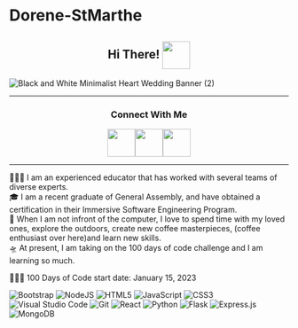 # Dorene-StMarthe
<div align="center">
<h2>Hi There! <img align="center" src ="https://emojipedia-us.s3.dualstack.us-west-1.amazonaws.com/thumbs/320/apple/325/waving-hand_medium-dark-skin-tone_1f44b-1f3fe_1f3fe.png" height = 50 /></a></h2>
</div>


![Black and White Minimalist Heart Wedding Banner (2)](https://user-images.githubusercontent.com/57598320/176343680-13cd4b3d-da28-4057-abef-25c1e81b762f.gif)


<hr>

<div align="center">
<h3>Connect With Me</h3>
<a href="https://www.youtube.com/c/DoreneCodes" target="blank"><img align="center" src ="https://img.icons8.com/color/344/youtube-play.png" height = 50 /></a><a href="https://www.linkedin.com/in/dorenestmarthe/" target="blank"><img align="center" src="https://img.icons8.com/color/344/linkedin.png" height = 50 /></a><a href="https://www.instagram.com/pslovedorenee/" target="blank"><img align="center" src="https://img.icons8.com/color/344/instagram-new--v1.png" height = 50 /></a>
</div>

<hr>

<p> 👩🏽‍🏫 I am an experienced educator that has worked with several teams of diverse experts. <br>
🎓 I am a recent graduate of General Assembly, and have obtained a certification in their Immersive Software Engineering Program.<br>
🌱 When I am not infront of the computer, I love to spend time with my loved ones, explore the outdoors, create new coffee masterpieces, (coffee enthusiast over here)and learn new skills. <br>
🛸 At present, I am taking on the 100 days of code challenge and I am learning so much.  </p>


👩🏾‍💻 100 Days of Code start date: January 15, 2023

![Bootstrap](https://img.shields.io/badge/bootstrap-%23563D7C.svg?style=for-the-badge&logo=bootstrap&logoColor=white)
![NodeJS](https://img.shields.io/badge/node.js-6DA55F?style=for-the-badge&logo=node.js&logoColor=white)
![HTML5](https://img.shields.io/badge/html5-%23E34F26.svg?style=for-the-badge&logo=html5&logoColor=white)
![JavaScript](https://img.shields.io/badge/javascript-%23323330.svg?style=for-the-badge&logo=javascript&logoColor=%23F7DF1E)
![CSS3](https://img.shields.io/badge/css3-%231572B6.svg?style=for-the-badge&logo=css3&logoColor=white)  
![Visual Studio Code](https://img.shields.io/badge/Visual%20Studio%20Code-0078d7.svg?style=for-the-badge&logo=visual-studio-code&logoColor=white)
![Git](https://img.shields.io/badge/git-%23F05033.svg?style=for-the-badge&logo=git&logoColor=white)
![React](https://img.shields.io/badge/react-%2320232a.svg?style=for-the-badge&logo=react&logoColor=%2361DAFB)
![Python](https://img.shields.io/badge/python-3670A0?style=for-the-badge&logo=python&logoColor=ffdd54)
![Flask](https://img.shields.io/badge/flask-%23000.svg?style=for-the-badge&logo=flask&logoColor=white)
![Express.js](https://img.shields.io/badge/express.js-%23404d59.svg?style=for-the-badge&logo=express&logoColor=%2361DAFB)
![MongoDB](https://img.shields.io/badge/MongoDB-%234ea94b.svg?style=for-the-badge&logo=mongodb&logoColor=white)

